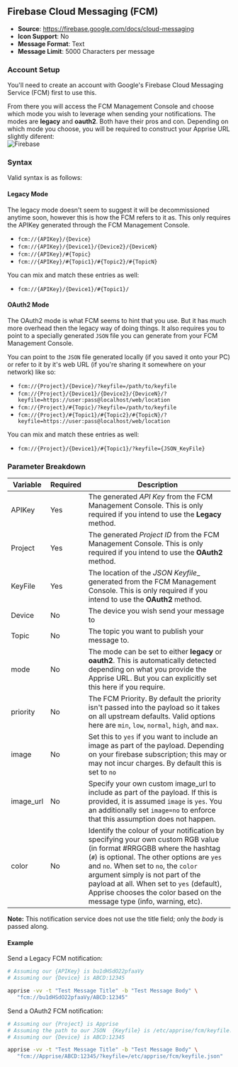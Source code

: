 ## Firebase Cloud Messaging (FCM)
* **Source**: https://firebase.google.com/docs/cloud-messaging
* **Icon Support**: No
* **Message Format**: Text
* **Message Limit**: 5000 Characters per message

### Account Setup
You'll need to create an account with Google's Firebase Cloud Messaging Service (FCM) first to use this.

From there you will access the FCM Management Console and choose which mode you wish to leverage when sending your notifications.  The modes are **legacy** and **oauth2**.  Both have their pros and con.  Depending on which mode you choose, you will be required to construct your Apprise URL slightly diferent:<br/>
![Firebase](https://user-images.githubusercontent.com/850374/106963460-9dd33600-670e-11eb-8aaa-8499121e3147.png)

### Syntax
Valid syntax is as follows:

#### Legacy Mode
The legacy mode doesn't seem to suggest it will be decommissioned anytime soon, however this is how the FCM refers to it as. This only requires the APIKey generated through the FCM Management Console.

* `fcm://{APIKey}/{Device}`
* `fcm://{APIKey}/{Device1}/{Device2}/{DeviceN}`
* `fcm://{APIKey}/#{Topic}`
* `fcm://{APIKey}/#{Topic1}/#{Topic2}/#{TopicN}`

You can mix and match these entries as well:

* `fcm://{APIKey}/{Device1}/#{Topic1}/`

#### OAuth2 Mode
The OAuth2 mode is what FCM seems to hint that you use.  But it has much more overhead then the legacy way of doing things. It also requires you to point to a specially generated `JSON` file you can generate from your FCM Management Console.

You can point to the `JSON` file generated locally (if you saved it onto your PC) or refer to it by it's web URL (if you're sharing it somewhere on your network) like so:

* `fcm://{Project}/{Device}/?keyfile=/path/to/keyfile`
* `fcm://{Project}/{Device1}/{Device2}/{DeviceN}/?keyfile=https://user:pass@localhost/web/location`
* `fcm://{Project}/#{Topic}/?keyfile=/path/to/keyfile`
* `fcm://{Project}/#{Topic1}/#{Topic2}/#{TopicN}/?keyfile=https://user:pass@localhost/web/location`

You can mix and match these entries as well:

* `fcm://{Project}/{Device1}/#{Topic1}/?keyfile={JSON_KeyFile}`

### Parameter Breakdown
| Variable        | Required | Description
| --------------- | -------- | -----------
| APIKey          | Yes      | The generated _API Key_ from the FCM Management Console. This is only required if you intend to use the **Legacy** method.
| Project         | Yes      | The generated _Project ID_ from the FCM Management Console. This is only required if you intend to use the **OAuth2** method.
| KeyFile         | Yes      | The location of the _JSON Keyfile__ generated from the FCM Management Console. This is only required if you intend to use the **OAuth2** method.
| Device          | No       | The device you wish send your message to
| Topic           | No       | The topic you want to publish your message to.
| mode            | No       | The mode can be set to either **legacy** or **oauth2**.  This is automatically detected depending on what you provide the Apprise URL.  But you can explicitly set this here if you require.
| priority     | No      | The FCM Priority.  By default the priority isn't passed into the payload so it takes on all upstream defaults. Valid options here are `min`, `low`, `normal`, `high`, and `max`.
| image     | No      | Set this to `yes` if you want to include an image as part of the payload. Depending on your firebase subscription; this may or may not incur charges.  By default this is set to `no`
| image_url     | No      | Specify your own custom image_url to include as part of the payload.  If this is provided, it is assumed `image` is `yes`.  You an additionally set `image=no` to enforce that this assumption does not happen.
| color     | No      | Identify the colour of your notification by specifying your own custom RGB value (in format \#RRGGBB where the hashtag (`#`) is optional.  The other options are `yes` and `no`.  When set to `no`, the `color` argument simply is not part of the payload at all.  When set to `yes` (default), Apprise chooses the color based on the message type (info, warning, etc).

**Note:** This notification service does not use the title field; only the _body_ is passed along.

#### Example
Send a Legacy FCM notification:
```bash
# Assuming our {APIKey} is bu1dHSdO22pfaaVy
# Assuming our {Device} is ABCD:12345

apprise -vv -t "Test Message Title" -b "Test Message Body" \
   "fcm://bu1dHSdO22pfaaVy/ABCD:12345"

```

Send a OAuth2 FCM notification:
```bash
# Assuming our {Project} is Apprise
# Assuming the path to our JSON  {Keyfile} is /etc/apprise/fcm/keyfile.json
# Assuming our {Device} is ABCD:12345

apprise -vv -t "Test Message Title" -b "Test Message Body" \
   "fcm://Apprise/ABCD:12345/?keyfile=/etc/apprise/fcm/keyfile.json"
```
